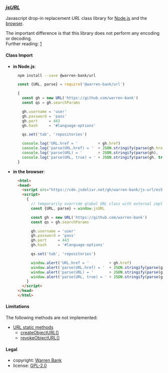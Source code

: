 ### [_jsURL_](https://github.com/warren-bank/js-url)

Javascript drop-in replacement _URL_ class library for [Node.js](https://nodejs.org/api/url.html#class-url) and the [browser](https://developer.mozilla.org/en-US/docs/Web/API/URL).

The important difference is that this library does not perform any encoding or decoding.<br />
Further reading: [1](https://stackoverflow.com/questions/45516070)

#### Class Import

* __in Node.js__:
  ```bash
    npm install --save @warren-bank/url
  ```
  ```javascript
    const {URL, parse} = require('@warren-bank/url')

    {
      const gh = new URL('https://github.com/warren-bank')
      const qs = gh.searchParams

      gh.username = 'user'
      gh.password = 'pass'
      gh.port     = 443
      gh.hash     = '#language-options'

      qs.set('tab', 'repositories')

      console.log('URL.href = '         + gh.href)
      console.log('parse(URL.href) = '  + JSON.stringify(parse(gh.href),  null, 2))
      console.log('parse(URL) = '       + JSON.stringify(parse(gh),       null, 2))
      console.log('parse(URL, true) = ' + JSON.stringify(parse(gh, true), null, 2))
    }
  ```

* __in the browser__:
  ```html
    <html>
    <head>
      <script src="https://cdn.jsdelivr.net/gh/warren-bank/js-url/es5-browser/jsURL.js"></script>
      <script>
        {
          // temporarily override global URL class with external implementation within scope of block
          const {URL, parse} = window.jsURL

          const gh = new URL('https://github.com/warren-bank')
          const qs = gh.searchParams

          gh.username = 'user'
          gh.password = 'pass'
          gh.port     = 443
          gh.hash     = '#language-options'

          qs.set('tab', 'repositories')

          window.alert('URL.href = '         + gh.href)
          window.alert('parse(URL.href) = '  + JSON.stringify(parse(gh.href),  null, 2))
          window.alert('parse(URL) = '       + JSON.stringify(parse(gh),       null, 2))
          window.alert('parse(URL, true) = ' + JSON.stringify(parse(gh, true), null, 2))
        }
      </script>
    </head>
    </html>
  ```

#### Limitations

The following methods are not implemented:

* [URL static methods](https://developer.mozilla.org/en-US/docs/Web/API/URL#static_methods)
  - [createObjectURL()](https://developer.mozilla.org/en-US/docs/Web/API/URL/createObjectURL)
  - [revokeObjectURL()](https://developer.mozilla.org/en-US/docs/Web/API/URL/revokeObjectURL)

#### Legal

* copyright: [Warren Bank](https://github.com/warren-bank)
* license: [GPL-2.0](https://www.gnu.org/licenses/old-licenses/gpl-2.0.txt)
